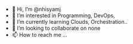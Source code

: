 - 👋 Hi, I’m @nhisyamj
- 👀 I’m interested in Programming, DevOps, 
- 🌱 I’m currently learning Clouds, Orchestration..
- 💞️ I’m looking to collaborate on none
- 📫 How to reach me ...

<!---
nhisyamj/nhisyamj is a ✨ special ✨ repository because its `README.md` (this file) appears on your GitHub profile.
You can click the Preview link to take a look at your changes.
--->
